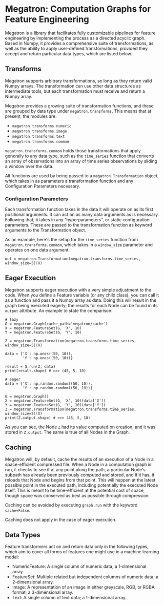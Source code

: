 # Megatron: Computation Graphs for Feature Engineering

Megatron is a library that facilitates fully customizable pipelines for feature engineering by implementing the process as a directed acyclic graph. Based in Numpy, it provides a comprehensive suite of transformations, as well as the ability to apply user-defined transformations, provided they accept and return particular data types, which are listed below.

## Transforms
Megatron supports arbitrary transformations, so long as they return valid Numpy arrays. The transformation can use other data structures as intermediate tools, but each transformation must receive and return a Numpy array.

Megatron provides a growing suite of transformation functions, and these are grouped by data type under `megatron.transforms`. This means that at present, the modules are:

- `megatron.transforms.numeric`
- `megatron.transforms.image`
- `megatron.transforms.text`
- `megatron.transforms.common`

`megatron.transforms.common` holds those transformations that apply generally to any data type, such as the `time_series` function that converts an array of observations into an array of time series observations by sliding a window over the data.

All functions are used by being passed to a `megatron.Transformation` object, which takes in as parameters a transformation function and any Configuration Parameters necessary.

### Configuration Parameters
Each transformation function takes in the data it will operate on as its first positional arguments. It can act on as many data arguments as is necessary. Following that, it takes in any "hyperparameters", or static configuration parameters. These are passed to the transformation function as keyword arguments to the Transformation object.

As an example, here's the setup for the `time_series` function from `megatron.transforms.common`, which takes in a `window_size` parameter and operates on one data argument:

```
out = megatron.Transformation(megatron.transforms.time_series, window_size=5)(X)
```

## Eager Execution
Megatron supports eager execution with a very simple adjustment to the code. When you define a Feature variable (or any child class), you can call it as a function and pass it a Numpy array as data. Doing this will result in the graph being executed eagerly; the results for each Node can be found in its `output` attribute. An example to state the comparison:

```
# lazy
G = megatron.Graph(cache_path='megatron/cache')
X = megatron.FeatureSet(G, 'X', 10)
Y = megatron.FeatureSet(G, 'Y', 10)

Z = megatron.Transformation(megatron.transforms.time_series, window_size=5)(X)

data = {'X': np.ones((50, 10)),
        'Y': np.ones((50, 10))}

result = G.run(Z, data)
print(result.shape) # >>> (45, 5, 10)

# eager
data = {'X': np.random.random((50, 10)),
        'Y': np.random.random((50, 10))}

G = megatron.Graph()
X = megatron.FeatureSet(G, 'X', 10)(data['X'])
Y = megatron.FeatureSet(G, 'Y', 10)(data['Y'])
Z = megatron.Transformation(megatron.transforms.time_series, window_size=5)(X)
print(Z.output.shape) # >>> (45, 5, 10)
```

As you can see, the Node `Z` had its value computed on creation, and it was stored in `Z.output`. The same is true of all Nodes in the Graph.

## Caching
Megatron will, by default, cache the results of an execution of a Node in a space-efficient compressed file. When a Node in a computation graph is run, it checks to see if at any point along the path, a particular Node's subpath has already been previously computed and stored, and if it has, it reloads that Node and begins from that point. This will happen at the latest possible point in the executed path, including potentially the executed Node itself. This is meant to be time-efficient at the potential cost of space, though space was conserved as best as possible through compression.

Caching can be avoided by executing `graph.run` with the keyword `cache=False`.

Caching does not apply in the case of eager execution.

## Data Types
Feature transformers act on and return data only in the following types, which aim to cover all forms of features one might use in a machine learning model:

- NumericFeature: A single column of numeric data; a 1-dimensional array.
- FeatureSet: Multiple related but independent columns of numeric data; a 2-dimensional array.
- Image: A representation of an image in either greyscale, RGB, or RGBA format; a 3-dimensional array.
- Text: A single column of text data; a 1-dimensional array.
